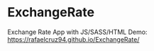 # ExchangeRate
Exchange Rate App with JS/SASS/HTML
Demo: https://rafaelcruz94.github.io/ExchangeRate/
